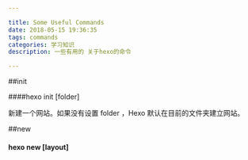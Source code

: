 ```yaml
---

title: Some Useful Commands
date: 2018-05-15 19:36:35
tags: commands
categories: 学习知识
description: 一些有用的 关于hexo的命令

---
```


##init

####hexo init [folder]

新建一个网站。如果没有设置 folder ，Hexo 默认在目前的文件夹建立网站。

##new

#### hexo new [layout] <title> ####

新建一篇文章。如果没有设置 layout 的话，默认使用 _config.yml 中的 default_layout 参数代替。如果标题包含空格的话，请使用引号括起来。

## server ##

#### hexo server ####

启动服务器。默认情况下，访问网址为： http://localhost:4000/。

## clean ##

#### hexo clean

清除缓存文件 (db.json) 和已生成的静态文件 (public)。

## generate ##

#### hexo generate(hexo g) ####

生成静态文件。

## deploy ##

#### hexo deploy(hexo d)

部署网站。

hexo clean  (清理)

### 一般的在上传代码的时候需要三部 , 先clean, 在generate ,最后deploy部署上去 ###
### 本地调试一般使用 server 启动服务器来进行调试 ###

